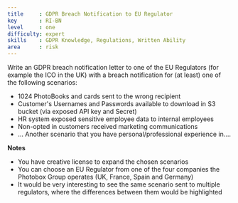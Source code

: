 ```yaml
---
title     : GDPR Breach Notification to EU Regulator
key       : RI-BN
level     : one
difficulty: expert
skills    : GDPR Knowledge, Regulations, Written Ability
area      : risk
---
```


Write an GDPR breach notification letter to one of the EU Regulators (for example the ICO in the UK) with a breach notification for (at least) one of the following scenarios:

 - 1024 PhotoBooks and cards sent to the wrong recipient
 - Customer's Usernames and Passwords available to download in S3 bucket (via exposed API key and Secret)
 - HR system exposed sensitive employee data to internal employees
 - Non-opted in customers received marketing communications
 - ... Another scenario that you have personal/professional experience in....

**Notes**

 - You have creative license to expand the chosen scenarios
 - You can choose an EU Regulator from one of the four companies the Photobox Group operates
   (UK, France, Spain and Germany)
 - It would be very interesting to see the same scenario sent to multiple regulators, where the
   differences between them would be highlighted
